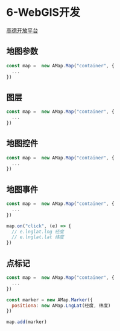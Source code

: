 # 6-WebGIS开发

[高德开放平台](https://developer.amap.com/?ref=http%3A%2F%2Flbs.gaode.com%2Fdev%2F)

## 地图参数

```js
const map =  new AMap.Map("container", {
  ...
})
```

## 图层

```js
const map =  new AMap.Map("container", {
  ...
})
```

## 地图控件

```js
const map =  new AMap.Map("container", {
  ...
})
```

## 地图事件

```js
const map =  new AMap.Map("container", {
  ...
})

map.on("click", (e) => {
  // e.lnglat.lng 经度
  // e.lnglat.lat 纬度
})
```

## 点标记

```js
const map =  new AMap.Map("container", {
  ...
})

const marker = new AMap.Marker({
  positiona: new AMap.LngLat(经度, 纬度)
})

map.add(marker)
```
